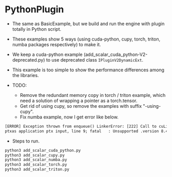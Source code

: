 # PythonPlugin

+ The same as BasicExample, but we build and run the engine with plugin totally in Python script.

+ These examples show 5 ways (using cuda-python, cupy, torch, triton, numba packages respectively) to make it.

+ We keep a cuda-python example (add_scalar_cuda_python-V2-deprecated.py) to use deprecated class `IPluginV2DynamicExt`.

+ This example is too simple to show the performance differences among the libraries.

+ TODO:
  + Remove the redundant memory copy in torch / triton example, which need a solution of wrapping a pointer as a torch.tensor.
  + Get rid of using cupy, so remove the examples with suffix "-using-cupy".
  + Fix numba example, now I get error like below.

```txt
[ERROR] Exception thrown from enqueue() LinkerError: [222] Call to cuLinkAddData results in CUDA_ERROR_UNSUPPORTED_PTX_VERSION
ptxas application ptx input, line 9; fatal   : Unsupported .version 8.4; current version is '8.3'
```

+ Steps to run.

```bash
python3 add_scalar_cuda_python.py
python3 add_scalar_cupy.py
python3 add_scalar_numba.py
python3 add_scalar_torch.py
python3 add_scalar_triton.py
```
